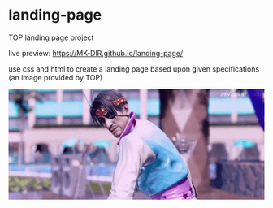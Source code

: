 # landing-page

TOP landing page project

live preview: https://MK-DlR.github.io/landing-page/

use css and html to create a landing page based upon given specifications
(an image provided by TOP)

![majilovelovelove](https://github.com/MK-DlR/landing-page/blob/main/images/dance.gif)
